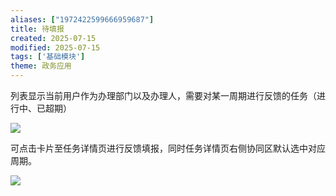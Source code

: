 ```yaml
---
aliases: ["1972422599666959687"]
title: 待填报
created: 2025-07-15
modified: 2025-07-15
tags: ['基础模块']
theme: 政务应用
---
```


列表显示当前用户作为办理部门以及办理人，需要对某一周期进行反馈的任务（进行中、已超期）

![](082f1fbc2a68e49a3f4537cb26d63bfe.jpg)

可点击卡片至任务详情页进行反馈填报，同时任务详情页右侧协同区默认选中对应周期。

![](c09130f1f3d80b2356cf39df4899bd53.jpg)